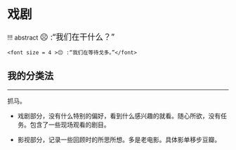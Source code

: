 # 戏剧


!!! abstract 
    <font size = 4 >☹️ :“我们在干什么？”</font>

    <font size = 4 >😔 :“我们在等待戈多。”</font>
## 我的分类法
-------


抓马。


- 戏剧部分，没有什么特别的偏好，看到什么感兴趣的就看。随心所欲，没有任务。包含了一些现场观看的剧目。

- 影视部分，记录一些回顾时的所思所想。多是老电影。具体影单移步豆瓣。

